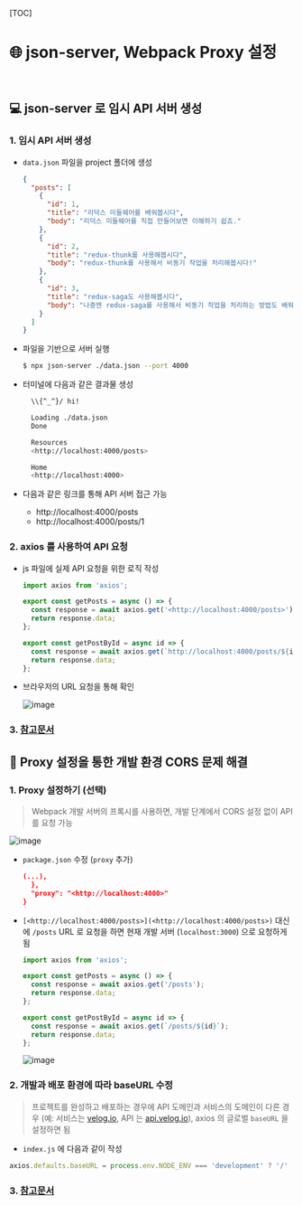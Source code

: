 [TOC]

# :globe_with_meridians: json-server, Webpack Proxy 설정

<br>

## 💻 json-server 로 임시 API 서버 생성

### 1. 임시 API 서버 생성

- `data.json` 파일을 project 폴더에 생성

  ```json
  {
    "posts": [
      {
        "id": 1,
        "title": "리덕스 미들웨어를 배워봅시다",
        "body": "리덕스 미들웨어를 직접 만들어보면 이해하기 쉽죠."
      },
      {
        "id": 2,
        "title": "redux-thunk를 사용해봅시다",
        "body": "redux-thunk를 사용해서 비동기 작업을 처리해봅시다!"
      },
      {
        "id": 3,
        "title": "redux-saga도 사용해봅시다",
        "body": "나중엔 redux-saga를 사용해서 비동기 작업을 처리하는 방법도 배워볼 거예요."
      }
    ]
  }
  ```

- 파일을 기반으로 서버 실행

  ```bash
  $ npx json-server ./data.json --port 4000
  ```

- 터미널에 다음과 같은 결과물 생성

  ```bash
  	\\{^_^}/ hi!
  
    Loading ./data.json
    Done
  
    Resources
    <http://localhost:4000/posts>
  
    Home
    <http://localhost:4000>
  ```

- 다음과 같은 링크를 통해 API 서버 접근 가능

  - http://localhost:4000/posts
  - http://localhost:4000/posts/1

### 2. axios 를 사용하여 API 요청

- js 파일에 실제 API 요청을 위한 로직 작성

  ```jsx
  import axios from 'axios';
  
  export const getPosts = async () => {
    const response = await axios.get('<http://localhost:4000/posts>');
    return response.data;
  };
  
  export const getPostById = async id => {
    const response = await axios.get(`http://localhost:4000/posts/${id}`);
    return response.data;
  };
  ```

- 브라우저의 URL 요청을 통해 확인

  ![image](https://user-images.githubusercontent.com/87461594/183449349-a8e86b44-81bb-4393-bdaf-c6024f463276.png)

### 3. [참고문서](https://react.vlpt.us/redux-middleware/08-json-server.html)

## 📶 Proxy 설정을 통한 개발 환경 CORS 문제 해결

### 1. Proxy 설정하기 (선택)

> Webpack 개발 서버의 프록시를 사용하면, 개발 단계에서 CORS 설정 없이 API 를 요청 가능

![image](https://user-images.githubusercontent.com/87461594/183449394-34fe12de-8a72-4057-93b5-f1e6f114f9b5.png)

- `package.json` 수정 (`proxy` 추가)

  ```json
  (...),
    },
    "proxy": "<http://localhost:4000>"
  }
  ```

- `[<http://localhost:4000/posts>](<http://localhost:4000/posts>)` 대신에 `/posts` URL 로 요청을 하면 현재 개발 서버 (`localhost:3000`) 으로 요청하게 됨

  ```jsx
  import axios from 'axios';
  
  export const getPosts = async () => {
    const response = await axios.get('/posts');
    return response.data;
  };
  
  export const getPostById = async id => {
    const response = await axios.get(`/posts/${id}`);
    return response.data;
  };
  ```

  ![image](https://user-images.githubusercontent.com/87461594/183449423-98e7e488-0fea-4d94-a63b-f9622f350f54.png)

### 2. 개발과 배포 환경에 따라 baseURL 수정

> 프로젝트를 완성하고 배포하는 경우에 API 도메인과 서비스의 도메인이 다른 경우 (예: 서비스는 [velog.io](http://velog.io/), API 는 [api.velog.io](http://api.velog.io/)), axios 의 글로벌 `baseURL` 을 설정하면 됨

- `index.js` 에 다음과 같이 작성

```jsx
axios.defaults.baseURL = process.env.NODE_ENV === 'development' ? '/' : '<https://api.velog.io/>';
```

### 3. [참고문서](https://react.vlpt.us/redux-middleware/09-cors-and-proxy.html)